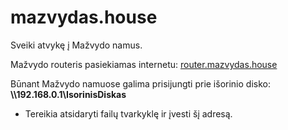 # mazvydas.house

Sveiki atvykę į Mažvydo namus.

Mažvydo routeris pasiekiamas internetu: [router.mazvydas.house](http://router.mazvydas.house)

Būnant Mažvydo namuose galima prisijungti prie išorinio disko: **\\\\192.168.0.1\IsorinisDiskas**
* Tereikia atsidaryti failų tvarkyklę ir įvesti šį adresą.

<!-- Būnant toliau nuo Mažvydo namų, išorinį diską galima pasiekti **per internetą** šiuo adresu: [router.mazvydas.house](http://router.mazvydas.house)
-->
